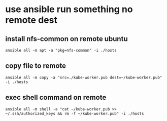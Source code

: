 # use ansible run something no remote dest

## install nfs-common on remote ubuntu

``` shell
ansible all -m apt -a "pkg=nfs-common" -i ./hosts
```

## copy file to remote

```shell
ansible all -m copy -a "src=./kube-worker.pub dest=~/kube-worker.pub" -i ./hosts
```

## exec shell command on remote

```shell
ansible all -m shell -a "cat ~/kube-worker.pub >> ~/.ssh/authorized_keys && rm -f ~/kube-worker.pub" -i ./hosts
```
